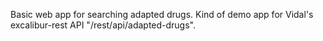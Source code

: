 Basic web app for searching adapted drugs. Kind of demo app for Vidal's excalibur-rest API "/rest/api/adapted-drugs".
